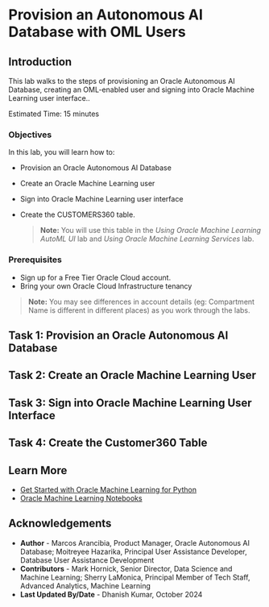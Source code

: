 # Provision an Autonomous AI Database with OML Users

## Introduction

This lab walks to the steps of provisioning an Oracle Autonomous AI Database, creating an OML-enabled user and signing into Oracle Machine Learning user interface..

Estimated Time: 15 minutes

### Objectives

In this lab, you will learn how to:

* Provision an Oracle Autonomous AI Database
* Create an Oracle Machine Learning user
* Sign into Oracle Machine Learning user interface
* Create the CUSTOMERS360 table.

	> **Note:** You will use this table in the _Using Oracle Machine Learning AutoML UI_ lab and _Using Oracle Machine Learning Services_ lab.

### Prerequisites

* Sign up for a Free Tier Oracle Cloud account.
* Bring your own Oracle Cloud Infrastructure tenancy

> **Note:** You may see differences in account details (eg: Compartment Name is different in different places) as you work through the labs.


## Task 1: Provision an Oracle Autonomous AI Database

[](include:oml-prov-an-adb.md)

## Task 2: Create an Oracle Machine Learning User

[](include:oml-create-oml-user.md)

## Task 3: Sign into Oracle Machine Learning User Interface

[](include:oml-sign-into-oml.md)

## Task 4: Create the Customer360 Table

[](include:oml-create-cust360-table.md)


## Learn More

* [Get Started with Oracle Machine Learning for Python](https://docs.oracle.com/en/database/oracle/machine-learning/oml4py/1/mlpug/get-started-with-oml4py.html#GUID-B45A76E6-CE48-4E49-B803-D25CA44B09ED)
* [Oracle Machine Learning Notebooks](https://docs.oracle.com/en/database/oracle/machine-learning/oml-notebooks/)

## Acknowledgements

* **Author** - Marcos Arancibia, Product Manager, Oracle Autonomous AI Database; Moitreyee Hazarika, Principal User Assistance Developer, Database User Assistance Development
* **Contributors** -  Mark Hornick, Senior Director, Data Science and Machine Learning; Sherry LaMonica, Principal Member of Tech Staff, Advanced Analytics, Machine Learning
* **Last Updated By/Date** - Dhanish Kumar, October 2024
